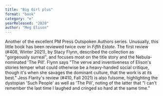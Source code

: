 ```yaml
---
title: "Big Girl plus"
format: "book"
category: "e"
yearReleased: "2020"
author: "Meg Elison"
---
```

Another of the excellent PM Press Outspoken Authors series. Unusually, this little book has been reviewed twice over in _Fifth Estate_. The first review (#408, Winter 2021), by Stacy Flynn, described the collection as "gorgeously surreal", and focuses most on the title story and the Nebula-nominated 'The Pill'. Flynn says "The verve and inventiveness of Elison's stories temper what could otherwise be a heavy-handed social critique, though it's when she savages the dominant culture, that the work is at its best." Jess Flarity's review (#410, Fall 2021) is also fulsome, highlighting the dystopian 'Such People' as well as 'The Pill', noting of the latter that "I can't remember the last time I laughed and cringed so hard at the same time."
